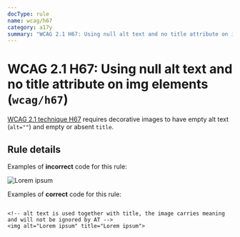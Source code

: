 ```yaml
---
docType: rule
name: wcag/h67
category: a17y
summary: "WCAG 2.1 H67: Using null alt text and no title attribute on img elements"
---
```


# WCAG 2.1 H67: Using null alt text and no title attribute on img elements (`wcag/h67`)

[WCAG 2.1 technique H67][1] requires decorative images to have empty alt text (`alt=""`) and empty or absent `title`.

[1]: https://www.w3.org/WAI/WCAG21/Techniques/html/H67

## Rule details

Examples of **incorrect** code for this rule:

<validate name="incorrect" rules="wcag/h67">
    <img title="Lorem ipsum">
</validate>

Examples of **correct** code for this rule:

<validate name="correct" rules="wcag/h67">
    <!-- empty alt text and no title is interpreted as purely decorative -->
    <img alt="">

    <!-- alt text is used together with title, the image carries meaning and will not be ignored by AT -->
    <img alt="Lorem ipsum" title="Lorem ipsum">

</validate>
